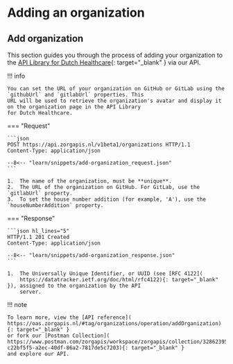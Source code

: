 ﻿# Adding an organization

## Add organization

This section guides you through the process of adding your organization to the [API Library for Dutch Healthcare](
https://www.zorgapis.nl/){: target="_blank" } via our API.

!!! info

    You can set the URL of your organization on GitHub or GitLab using the `githubUrl` and `gitlabUrl` properties. This
    URL will be used to retrieve the organization's avatar and display it on the organization page in the API Library
    for Dutch Healthcare.

=== "Request"

    ```json
    POST https://api.zorgapis.nl/v1beta1/organizations HTTP/1.1
    Content-Type: application/json

    --8<-- "learn/snippets/add-organization_request.json"
    ```

    1.  The name of the organization, must be **unique**.
    2.  The URL of the organization on GitHub. For GitLab, use the `gitlabUrl` property.
    3.  To set the house number addition (for example, 'A'), use the `houseNumberAddition` property.

=== "Response"

    ```json hl_lines="5"
    HTTP/1.1 201 Created
    Content-Type: application/json

    --8<-- "learn/snippets/add-organization_response.json"
    ```

    1.  The Universally Unique Identifier, or UUID (see [RFC 4122](
        https://datatracker.ietf.org/doc/html/rfc4122){: target="_blank" }), assigned to the organization by the API
        server.

!!! note

    To learn more, view the [API reference](
    https://oas.zorgapis.nl/#tag/organizations/operation/addOrganization){: target="_blank" }
    or fork our [Postman Collection](
    https://www.postman.com/zorgapis/workspace/zorgapis/collection/32862395-c22bf5f5-a2ec-40df-86a2-7817de5c7203){: target="_blank" }
    and explore our API.